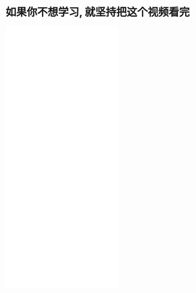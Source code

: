 # 如果你不想学习, 就坚持把这个视频看完

<!-- 嵌入B站视频，高清 & 无弹幕 -->
<iframe src="//player.bilibili.com/player.html?bvid=BV1fv411n73Q&high_quality=1&danmaku=0" scrolling="no" border="0" frameborder="no" framespacing="0" allowfullscreen="true" height="700">
</iframe>
